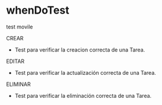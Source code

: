 # whenDoTest
test movile


CREAR
* Test para verificar la creacion correcta de una Tarea.

EDITAR

* Test para verificar la actualización correcta de una Tarea.

ELIMINAR

* Test para verificar la eliminación correcta de una Tarea.
